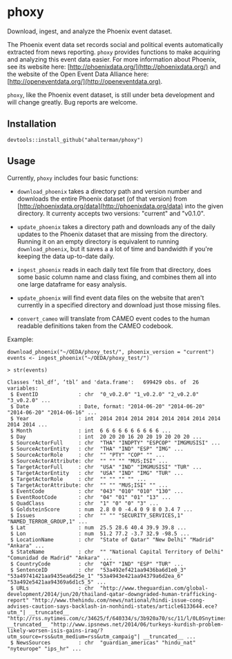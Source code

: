 phoxy
=====

Download, ingest, and analyze the Phoenix event dataset.

The Phoenix event data set records social and political events
automatically extracted from news reporting. `phoxy` provides
functions to make acquiring and analyzing this event data easier. For more
information about Phoenix, see its website here:
[http://phoenixdata.org/](http://phoenixdata.org/) and the website of the Open Event Data
Alliance here: [http://openeventdata.org/](http://openeventdata.org).

`phoxy`, like the Phoenix event dataset, is still under beta development and will
change greatly. Bug reports are welcome.

Installation
------------
`devtools::install_github("ahalterman/phoxy")`

Usage
-----

Currently, `phoxy` includes four basic functions:

* `download_phoenix` takes a directory path and version number and downloads
  the entire Phoenix dataset (of that version) from
  [http://phoenixdata.org/data](http://phoenixdata.org/data) into the given
  directory. It currenty accepts two versions: "current" and "v0.1.0".

* `update_phoenix` takes a directory path and downloads any of the daily updates
   to the Phoenix dataset that are missing from the directory. Running it on an
   empty directory is equivalent to running `download_phoenix`, but it saves a
   a lot of time and bandwidth if you're keeping the data up-to-date daily.

* `ingest_phoenix` reads in each daily text file from that directory, does some
  basic column name and class fixing, and combines them all into one large
  dataframe for easy analysis. 

* `update_phoenix` will find event data files on the website that aren't
  currently in a specified directory and download just those missing files.

* `convert_cameo` will translate from CAMEO event codes to the human readable
  definitions taken from the CAMEO codebook.

Example:

```
download_phoenix("~/OEDA/phoxy_test/", phoenix_version = "current")
events <- ingest_phoenix("~/OEDA/phoxy_test/")

> str(events)

Classes ‘tbl_df’, ‘tbl’ and 'data.frame':	699429 obs. of  26 variables:
 $ EventID             : chr  "0_v0.2.0" "1_v0.2.0" "2_v0.2.0" "3_v0.2.0" ...
 $ Date                : Date, format: "2014-06-20" "2014-06-20" "2014-06-20" "2014-06-16" ...
 $ Year                : int  2014 2014 2014 2014 2014 2014 2014 2014 2014 2014 ...
 $ Month               : int  6 6 6 6 6 6 6 6 6 6 ...
 $ Day                 : int  20 20 20 16 20 20 19 20 20 20 ...
 $ SourceActorFull     : chr  "THA" "INDPTY" "ESPCOP" "IMGMUSISI" ...
 $ SourceActorEntity   : chr  "THA" "IND" "ESP" "IMG" ...
 $ SourceActorRole     : chr  "" "PTY" "COP" "" ...
 $ SourceActorAttribute: chr  "" "" "" "MUS;ISI" ...
 $ TargetActorFull     : chr  "USA" "IND" "IMGMUSISI" "TUR" ...
 $ TargetActorEntity   : chr  "USA" "IND" "IMG" "TUR" ...
 $ TargetActorRole     : chr  "" "" "" "" ...
 $ TargetActorAttribute: chr  "" "" "MUS;ISI" "" ...
 $ EventCode           : chr  "043" "010" "010" "130" ...
 $ EventRootCode       : chr  "04" "01" "01" "13" ...
 $ QuadClass           : chr  "1" "0" "0" "3" ...
 $ GoldsteinScore      : num  2.8 0 0 -4.4 0 9 8 0 3.4 7 ...
 $ Issues              : chr  "" "" "SECURITY_SERVICES,1" "NAMED_TERROR_GROUP,1" ...
 $ Lat                 : num  25.5 28.6 40.4 39.9 39.8 ...
 $ Lon                 : num  51.2 77.2 -3.7 32.9 -98.5 ...
 $ LocationName        : chr  "State of Qatar" "New Delhi" "Madrid" "Ankara" ...
 $ StateName           : chr  "" "National Capital Territory of Delhi" "Comunidad de Madrid" "Ankara" ...
 $ CountryCode         : chr  "QAT" "IND" "ESP" "TUR" ...
 $ SentenceID          : chr  "53a492ef421aa9436ba6d1e0_3" "53a49741421aa9435ea6d25e_1" "53a4943e421aa94379a6d2ea_6" "53a492e5421aa94369a6d1c5_5" ...
 $ URLs                : chr  "http://www.theguardian.com/global-development/2014/jun/20/thailand-qatar-downgraded-human-trafficking-report" "http://www.thehindu.com/news/national/hindi-issue-cong-advises-caution-says-backlash-in-nonhindi-states/article6133644.ece?utm_"| __truncated__ "http://rss.nytimes.com/c/34625/f/640334/s/3b920a70/sc/11/l/0L0Snytimes0N0C20A140C0A60C170Cworld0Ceurope0Cspanish0Epolice0Etarge"| __truncated__ "http://www.ipsnews.net/2014/06/turkeys-kurdish-problem-likely-worsen-isis-gains-iraq/?utm_source=rss&utm_medium=rss&utm_campaig"| __truncated__ ...
 $ NewsSources         : chr  "guardian_americas" "hindu_nat" "nyteurope" "ips_hr" ...
 ```


